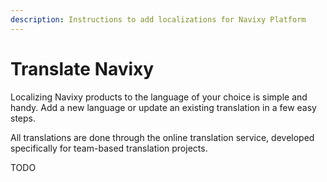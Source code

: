 ```yaml
---
description: Instructions to add localizations for Navixy Platform
---
```


# Translate Navixy

Localizing Navixy products to the language of your choice is simple and handy. 
Add a new language or update an existing translation in a few easy steps.

All translations are done through the online translation service, developed 
specifically for team-based translation projects.


TODO